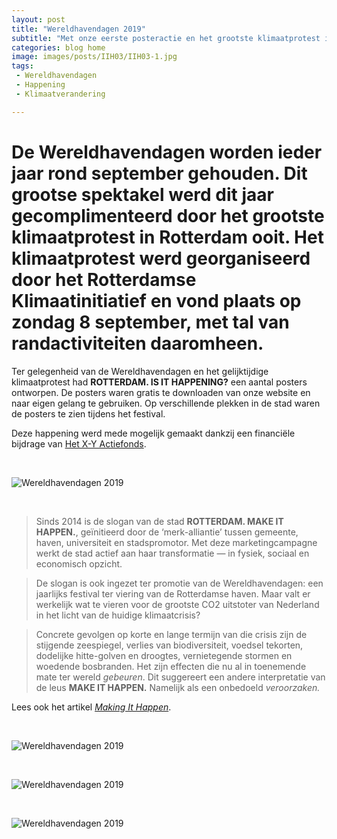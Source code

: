 ```yaml
---
layout: post
title: "Wereldhavendagen 2019"
subtitle: "Met onze eerste posteractie en het grootste klimaatprotest in Rotterdam ooit."
categories: blog home
image: images/posts/IIH03/IIH03-1.jpg
tags: 
 - Wereldhavendagen 
 - Happening
 - Klimaatverandering

---
```


# De Wereldhavendagen worden ieder jaar rond september gehouden. Dit grootse spektakel werd dit jaar gecomplimenteerd door het grootste klimaatprotest in Rotterdam ooit. Het klimaatprotest werd georganiseerd door het Rotterdamse Klimaatinitiatief en vond plaats op zondag 8 september, met tal van randactiviteiten daaromheen.

Ter gelegenheid van de Wereldhavendagen en het gelijktijdige klimaatprotest had **ROTTERDAM. IS IT HAPPENING?** een aantal posters ontworpen. De posters waren gratis te downloaden van onze website en naar eigen gelang te gebruiken. Op verschillende plekken in de stad waren de posters te zien tijdens het festival.

Deze happening werd mede mogelijk gemaakt dankzij een financiële bijdrage van [Het X-Y Actiefonds](https://hetactiefonds.nl/en/homepage/).

<br>

![Wereldhavendagen 2019](https://www.rotterdamisithappening.nl/images/posts/IIH03/IIH03-2.jpg)

<br>

> Sinds 2014 is de slogan van de stad **ROTTERDAM. MAKE IT HAPPEN.**, geïnitieerd door de ‘merk-alliantie’ tussen gemeente, haven, universiteit en stadspromotor. Met deze marketingcampagne werkt de stad actief aan haar transformatie — in fysiek, sociaal en economisch opzicht.

> De slogan is ook ingezet ter promotie van de Wereldhavendagen: een jaarlijks festival ter viering van de Rotterdamse haven. Maar valt er werkelijk wat te vieren voor de grootste CO2 uitstoter van Nederland in het licht van de huidige klimaatcrisis?

> Concrete gevolgen op korte en lange termijn van die crisis zijn de stijgende zeespiegel, verlies van biodiversiteit, voedsel tekorten, dodelijke hitte-golven en droogtes, vernietegende stormen en woedende bosbranden. Het zijn effecten die nu al in toenemende mate ter wereld _gebeuren_. Dit suggereert een andere interpretatie van de leus **MAKE IT HAPPEN.** Namelijk als een onbedoeld _veroorzaken._

Lees ook het artikel [_Making It Happen_](https://www.rotterdamisithappening.nl/home/blog/2021/09/01/making-it-happen.html).

<br>

![Wereldhavendagen 2019](https://www.rotterdamisithappening.nl/images/posts/IIH03/IIH03-6.jpg)

<br>

![Wereldhavendagen 2019](https://www.rotterdamisithappening.nl/images/posts/IIH03/IIH03-5.jpg)

<br>

![Wereldhavendagen 2019](https://www.rotterdamisithappening.nl/images/posts/IIH03/IIH03-3.jpg)